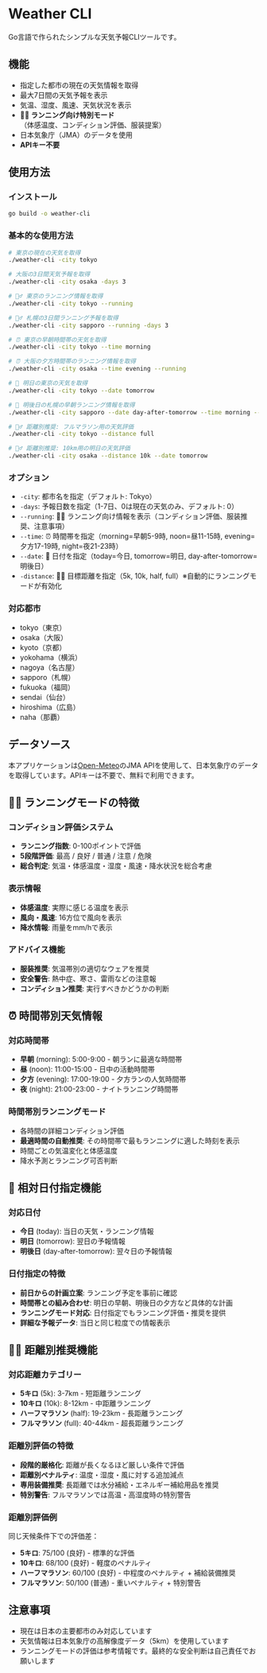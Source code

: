 # Weather CLI

Go言語で作られたシンプルな天気予報CLIツールです。

## 機能

- 指定した都市の現在の天気情報を取得
- 最大7日間の天気予報を表示
- 気温、湿度、風速、天気状況を表示
- **🏃‍♂️ ランニング向け特別モード**（体感温度、コンディション評価、服装提案）
- 日本気象庁（JMA）のデータを使用
- **APIキー不要**

## 使用方法

### インストール

```bash
go build -o weather-cli
```

### 基本的な使用方法

```bash
# 東京の現在の天気を取得
./weather-cli -city tokyo

# 大阪の3日間天気予報を取得
./weather-cli -city osaka -days 3

# 🏃‍♂️ 東京のランニング情報を取得
./weather-cli -city tokyo --running

# 🏃‍♂️ 札幌の3日間ランニング予報を取得
./weather-cli -city sapporo --running -days 3

# ⏰ 東京の早朝時間帯の天気を取得
./weather-cli -city tokyo --time morning

# ⏰ 大阪の夕方時間帯のランニング情報を取得
./weather-cli -city osaka --time evening --running

# 📅 明日の東京の天気を取得
./weather-cli -city tokyo --date tomorrow

# 📅 明後日の札幌の早朝ランニング情報を取得
./weather-cli -city sapporo --date day-after-tomorrow --time morning --running

# 🏃‍♂️ 距離別推奨: フルマラソン用の天気評価
./weather-cli -city tokyo --distance full

# 🏃‍♂️ 距離別推奨: 10km用の明日の天気評価
./weather-cli -city osaka --distance 10k --date tomorrow
```

### オプション

- `-city`: 都市名を指定（デフォルト: Tokyo）
- `-days`: 予報日数を指定（1-7日、0は現在の天気のみ、デフォルト: 0）
- `--running`: 🏃‍♂️ ランニング向け情報を表示（コンディション評価、服装推奨、注意事項）
- `--time`: ⏰ 時間帯を指定（morning=早朝5-9時, noon=昼11-15時, evening=夕方17-19時, night=夜21-23時）
- `--date`: 📅 日付を指定（today=今日, tomorrow=明日, day-after-tomorrow=明後日）
- `-distance`: 🏃‍♂️ 目標距離を指定（5k, 10k, half, full）※自動的にランニングモードが有効化

### 対応都市

- tokyo（東京）
- osaka（大阪）
- kyoto（京都）
- yokohama（横浜）
- nagoya（名古屋）
- sapporo（札幌）
- fukuoka（福岡）
- sendai（仙台）
- hiroshima（広島）
- naha（那覇）

## データソース

本アプリケーションは[Open-Meteo](https://open-meteo.com/)のJMA APIを使用して、日本気象庁のデータを取得しています。APIキーは不要で、無料で利用できます。

## 🏃‍♂️ ランニングモードの特徴

### コンディション評価システム
- **ランニング指数**: 0-100ポイントで評価
- **5段階評価**: 最高 / 良好 / 普通 / 注意 / 危険
- **総合判定**: 気温・体感温度・湿度・風速・降水状況を総合考慮

### 表示情報
- **体感温度**: 実際に感じる温度を表示
- **風向・風速**: 16方位で風向を表示
- **降水情報**: 雨量をmm/hで表示

### アドバイス機能
- **服装推奨**: 気温帯別の適切なウェアを推奨
- **安全警告**: 熱中症、寒さ、雷雨などの注意報
- **コンディション推奨**: 実行すべきかどうかの判断

## ⏰ 時間帯別天気情報

### 対応時間帯
- **早朝** (morning): 5:00-9:00 - 朝ランに最適な時間帯
- **昼** (noon): 11:00-15:00 - 日中の活動時間帯
- **夕方** (evening): 17:00-19:00 - 夕方ランの人気時間帯
- **夜** (night): 21:00-23:00 - ナイトランニング時間帯

### 時間帯別ランニングモード
- 各時間の詳細コンディション評価
- **最適時間の自動推奨**: その時間帯で最もランニングに適した時刻を表示
- 時間ごとの気温変化と体感温度
- 降水予測とランニング可否判断

## 📅 相対日付指定機能

### 対応日付
- **今日** (today): 当日の天気・ランニング情報
- **明日** (tomorrow): 翌日の予報情報
- **明後日** (day-after-tomorrow): 翌々日の予報情報

### 日付指定の特徴
- **前日からの計画立案**: ランニング予定を事前に確認
- **時間帯との組み合わせ**: 明日の早朝、明後日の夕方など具体的な計画
- **ランニングモード対応**: 日付指定でもランニング評価・推奨を提供
- **詳細な予報データ**: 当日と同じ粒度での情報表示

## 🏃‍♂️ 距離別推奨機能

### 対応距離カテゴリー
- **5キロ** (5k): 3-7km - 短距離ランニング
- **10キロ** (10k): 8-12km - 中距離ランニング  
- **ハーフマラソン** (half): 19-23km - 長距離ランニング
- **フルマラソン** (full): 40-44km - 超長距離ランニング

### 距離別評価の特徴
- **段階的厳格化**: 距離が長くなるほど厳しい条件で評価
- **距離別ペナルティ**: 温度・湿度・風に対する追加減点
- **専用装備推奨**: 長距離では水分補給・エネルギー補給用品を推奨
- **特別警告**: フルマラソンでは高温・高湿度時の特別警告

### 距離別評価例
同じ天候条件下での評価差：
- **5キロ**: 75/100 (良好) - 標準的な評価
- **10キロ**: 68/100 (良好) - 軽度のペナルティ
- **ハーフマラソン**: 60/100 (良好) - 中程度のペナルティ + 補給装備推奨
- **フルマラソン**: 50/100 (普通) - 重いペナルティ + 特別警告

## 注意事項

- 現在は日本の主要都市のみ対応しています
- 天気情報は日本気象庁の高解像度データ（5km）を使用しています
- ランニングモードの評価は参考情報です。最終的な安全判断は自己責任でお願いします